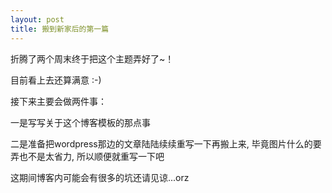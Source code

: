 ```yaml
---
layout: post
title: 搬到新家后的第一篇
---
```


折腾了两个周末终于把这个主题弄好了~！

目前看上去还算满意 :-)

接下来主要会做两件事：
<!-- more -->

一是写写关于这个博客模板的那点事

二是准备把wordpress那边的文章陆陆续续重写一下再搬上来, 毕竟图片什么的要弄也不是太省力, 所以顺便就重写一下吧

这期间博客内可能会有很多的坑还请见谅...orz
